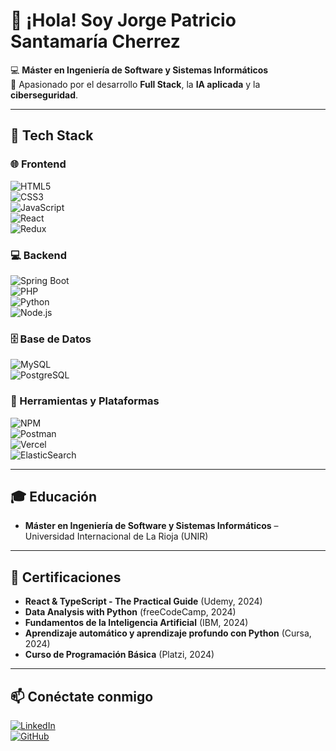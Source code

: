 # 👋 ¡Hola! Soy Jorge Patricio Santamaría Cherrez  

💻 **Máster en Ingeniería de Software y Sistemas Informáticos**  
📍 Apasionado por el desarrollo **Full Stack**, la **IA aplicada** y la **ciberseguridad**.  

---

## 🚀 Tech Stack  

### 🌐 Frontend  
![HTML5](https://img.shields.io/badge/HTML5-E34F26?style=for-the-badge&logo=html5&logoColor=white)  
![CSS3](https://img.shields.io/badge/CSS3-1572B6?style=for-the-badge&logo=css3&logoColor=white)  
![JavaScript](https://img.shields.io/badge/JavaScript-F7DF1E?style=for-the-badge&logo=javascript&logoColor=black)  
![React](https://img.shields.io/badge/React-61DAFB?style=for-the-badge&logo=react&logoColor=black)  
![Redux](https://img.shields.io/badge/Redux-764ABC?style=for-the-badge&logo=redux&logoColor=white)  

### 💻 Backend  
![Spring Boot](https://img.shields.io/badge/Spring_Boot-6DB33F?style=for-the-badge&logo=springboot&logoColor=white)  
![PHP](https://img.shields.io/badge/PHP-777BB4?style=for-the-badge&logo=php&logoColor=white)  
![Python](https://img.shields.io/badge/Python-3776AB?style=for-the-badge&logo=python&logoColor=white)  
![Node.js](https://img.shields.io/badge/Node.js-339933?style=for-the-badge&logo=node.js&logoColor=white)  

### 🗄️ Base de Datos  
![MySQL](https://img.shields.io/badge/MySQL-4479A1?style=for-the-badge&logo=mysql&logoColor=white)  
![PostgreSQL](https://img.shields.io/badge/PostgreSQL-4169E1?style=for-the-badge&logo=postgresql&logoColor=white)  

### 🧰 Herramientas y Plataformas  
![NPM](https://img.shields.io/badge/NPM-CB3837?style=for-the-badge&logo=npm&logoColor=white)  
![Postman](https://img.shields.io/badge/Postman-FF6C37?style=for-the-badge&logo=postman&logoColor=white)  
![Vercel](https://img.shields.io/badge/Vercel-000000?style=for-the-badge&logo=vercel&logoColor=white)  
![ElasticSearch](https://img.shields.io/badge/Elastic_Search-005571?style=for-the-badge&logo=elasticsearch&logoColor=white)  

---

## 🎓 Educación  
- **Máster en Ingeniería de Software y Sistemas Informáticos** – Universidad Internacional de La Rioja (UNIR)  

---

## 🏅 Certificaciones  
- **React & TypeScript - The Practical Guide** (Udemy, 2024)  
- **Data Analysis with Python** (freeCodeCamp, 2024)  
- **Fundamentos de la Inteligencia Artificial** (IBM, 2024)  
- **Aprendizaje automático y aprendizaje profundo con Python** (Cursa, 2024)  
- **Curso de Programación Básica** (Platzi, 2024)  

---

## 📫 Conéctate conmigo  
[![LinkedIn](https://img.shields.io/badge/LinkedIn-0A66C2?style=for-the-badge&logo=linkedin&logoColor=white)](https://www.linkedin.com/in/jorge-patricio-santamaría-cherrez-2a73792b2)  
[![GitHub](https://img.shields.io/badge/GitHub-181717?style=for-the-badge&logo=github&logoColor=white)](https://github.com/TU-USUARIO)
